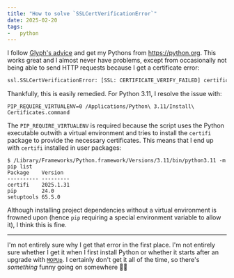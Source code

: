 ```yaml
---
title: "How to solve `SSLCertVerificationError`"
date: 2025-02-20
tags:
-   python
---
```


I follow [Glyph's advice](https://blog.glyph.im/2023/08/get-your-mac-python-from-python-dot-org.html)
and get my Pythons from <https://python.org>.
This works great
and I almost never have problems,
except from occasionally not being able to send HTTP requests
because I get a certificate error:

```python
ssl.SSLCertVerificationError: [SSL: CERTIFICATE_VERIFY_FAILED] certificate verify failed: unable to get local issuer certificate (_ssl.c:1006)
```

Thankfully, this is easily remedied.
For Python 3.11,
I resolve the issue with:

```shell
PIP_REQUIRE_VIRTUALENV=0 /Applications/Python\ 3.11/Install\ Certificates.command
```

The `PIP_REQUIRE_VIRTUALENV` is required
because the script uses the Python executable
outwith a virtual environment
and tries to install the `certifi` package
to provide the necessary certificates.
This means that I end up with `certifi` installed in user packages:

```console
$ /Library/Frameworks/Python.framework/Versions/3.11/bin/python3.11 -m pip list
Package    Version
---------- ---------
certifi    2025.1.31
pip        24.0
setuptools 65.5.0
```

Although installing project dependencies
without a virtual environment
is frowned upon
(hence `pip` requiring a special environment variable to allow it),
I think this is fine.

---

I'm not entirely sure why I get that error in the first place.
I'm not entirely sure whether I get it when I first install Python
or whether it starts after an upgrade
with [`MOPUp`](https://pypi.org/project/MOPUp/).
I certainly don't get it all of the time,
so there's *something* funny going on somewhere
🤷🏻
